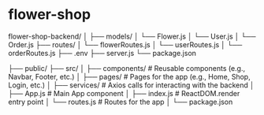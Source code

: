 # flower-shop

flower-shop-backend/
│
├── models/
│ └── Flower.js
│ └── User.js
│ └── Order.js
├── routes/
│ └── flowerRoutes.js
│ └── userRoutes.js
│ └── orderRoutes.js
├── .env
├── server.js
└── package.json

├── public/
├── src/
│ ├── components/ # Reusable components (e.g., Navbar, Footer, etc.)
│ ├── pages/ # Pages for the app (e.g., Home, Shop, Login, etc.)
│ ├── services/ # Axios calls for interacting with the backend
│ ├── App.js # Main App component
│ ├── index.js # ReactDOM.render entry point
│ └── routes.js # Routes for the app
│
└── package.json
